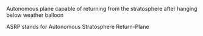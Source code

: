 Autonomous plane capable of returning from the stratosphere after hanging below weather balloon

ASRP stands for Autonomous Stratosphere Return-Plane
